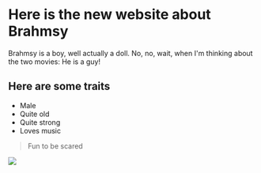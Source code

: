 # Here is the new website about Brahmsy

Brahmsy is a boy, well actually a doll. No, no, wait, when I'm thinking about the two movies: He is a guy!

## Here are some traits
* Male
* Quite old
* Quite strong
* Loves music

> Fun to be scared

<img src="https://www.filmfutter.com/wp-content/uploads/2019/01/TheBoy2Drehstart-696x383.jpg"/>
